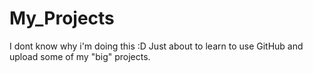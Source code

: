 # My_Projects
I dont know why i'm doing this :D Just about to learn to use GitHub and upload some of my "big" projects.
